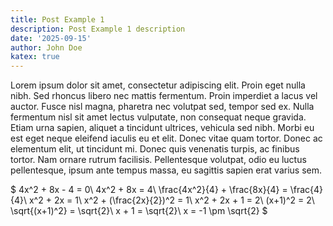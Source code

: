 ```yaml
---
title: Post Example 1
description: Post Example 1 description
date: '2025-09-15'
author: John Doe
katex: true
---
```

Lorem ipsum dolor sit amet, consectetur adipiscing elit. Proin eget nulla nibh. Sed rhoncus libero nec mattis fermentum. Proin imperdiet a lacus vel auctor. Fusce nisl magna, pharetra nec volutpat sed, tempor sed ex. Nulla fermentum nisl sit amet lectus vulputate, non consequat neque gravida. Etiam urna sapien, aliquet a tincidunt ultrices, vehicula sed nibh. Morbi eu est eget neque eleifend iaculis eu et elit. Donec vitae quam tortor. Donec ac elementum elit, ut tincidunt mi. Donec quis venenatis turpis, ac finibus tortor. Nam ornare rutrum facilisis. Pellentesque volutpat, odio eu luctus pellentesque, ipsum ante tempus massa, eu sagittis sapien erat varius sem.

$
4x^2 + 8x - 4 = 0\\
4x^2 + 8x = 4\\
\frac{4x^2}{4} + \frac{8x}{4} = \frac{4}{4}\\
x^2 + 2x = 1\\
x^2 + (\frac{2x}{2})^2 = 1\\
x^2 + 2x + 1 = 2\\
(x+1)^2 = 2\\
\sqrt{(x+1)^2} = \sqrt{2}\\
x + 1 = \sqrt{2}\\
x = -1 \pm \sqrt{2}
$
